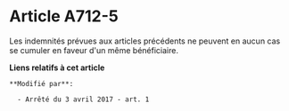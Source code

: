 # Article A712-5

Les indemnités prévues aux articles précédents ne peuvent en aucun cas se cumuler en faveur d'un même bénéficiaire.

**Liens relatifs à cet article**

	**Modifié par**:

	  - Arrêté du 3 avril 2017 - art. 1
